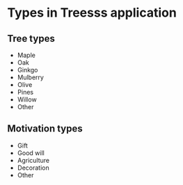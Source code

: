 # Types in Treesss application
## Tree types
- Maple
- Oak
- Ginkgo
- Mulberry
- Olive
- Pines
- Willow
- Other

## Motivation types
- Gift
- Good will
- Agriculture
- Decoration
- Other
